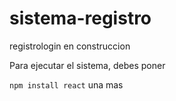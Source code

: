 # sistema-registro
registrologin en construccion

Para ejecutar el sistema, debes poner

```npm install react```
una mas
